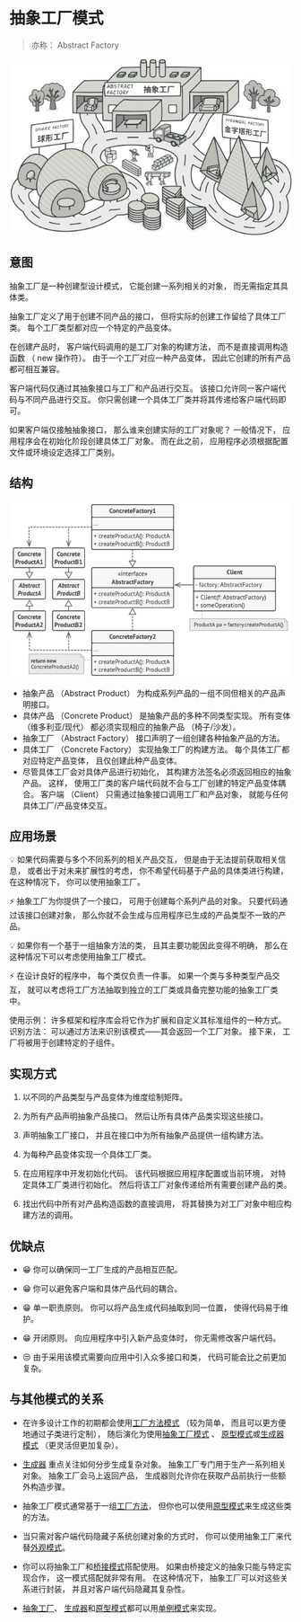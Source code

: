 # 抽象工厂模式

> 亦称： Abstract Factory

![抽象工厂](../images/patterns/content/abstract-factory/abstract-factory-zh.png)

## 意图

抽象工厂是一种创建型设计模式， 它能创建一系列相关的对象， 而无需指定其具体类。

抽象工厂定义了用于创建不同产品的接口， 但将实际的创建工作留给了具体工厂类。 每个工厂类型都对应一个特定的产品变体。

在创建产品时， 客户端代码调用的是工厂对象的构建方法， 而不是直接调用构造函数 （ new 操作符）。 由于一个工厂对应一种产品变体， 因此它创建的所有产品都可相互兼容。

客户端代码仅通过其抽象接口与工厂和产品进行交互。 该接口允许同一客户端代码与不同产品进行交互。 你只需创建一个具体工厂类并将其传递给客户端代码即可。

如果客户端仅接触抽象接口， 那么谁来创建实际的工厂对象呢？ 一般情况下， 应用程序会在初始化阶段创建具体工厂对象。 而在此之前， 应用程序必须根据配置文件或环境设定选择工厂类别。

## 结构

![抽象工厂方法模式](../images/patterns/diagrams/abstract-factory/structure.png)

- 抽象产品 （Abstract Product） 为构成系列产品的一组不同但相关的产品声明接口。
- 具体产品 （Concrete Product） 是抽象产品的多种不同类型实现。 所有变体 （维多利亚/现代） 都必须实现相应的抽象产品 （椅子/沙发）。
- 抽象工厂 （Abstract Factory） 接口声明了一组创建各种抽象产品的方法。
- 具体工厂 （Concrete Factory） 实现抽象工厂的构建方法。 每个具体工厂都对应特定产品变体， 且仅创建此种产品变体。
- 尽管具体工厂会对具体产品进行初始化， 其构建方法签名必须返回相应的抽象产品。 这样， 使用工厂类的客户端代码就不会与工厂创建的特定产品变体耦合。 客户端 （Client） 只需通过抽象接口调用工厂和产品对象， 就能与任何具体工厂/产品变体交互。

## 应用场景

💡 如果代码需要与多个不同系列的相关产品交互， 但是由于无法提前获取相关信息， 或者出于对未来扩展性的考虑， 你不希望代码基于产品的具体类进行构建， 在这种情况下， 你可以使用抽象工厂。

⚡ 抽象工厂为你提供了一个接口， 可用于创建每个系列产品的对象。 只要代码通过该接口创建对象， 那么你就不会生成与应用程序已生成的产品类型不一致的产品。

💡 如果你有一个基于一组抽象方法的类， 且其主要功能因此变得不明确， 那么在这种情况下可以考虑使用抽象工厂模式。

⚡ 在设计良好的程序中， 每个类仅负责一件事。 如果一个类与多种类型产品交互， 就可以考虑将工厂方法抽取到独立的工厂类或具备完整功能的抽象工厂类中。

使用示例： 许多框架和程序库会将它作为扩展和自定义其标准组件的一种方式。
识别方法： 可以通过方法来识别该模式——其会返回一个工厂对象。 接下来， 工厂将被用于创建特定的子组件。

## 实现方式

1. 以不同的产品类型与产品变体为维度绘制矩阵。

1. 为所有产品声明抽象产品接口。 然后让所有具体产品类实现这些接口。

1. 声明抽象工厂接口， 并且在接口中为所有抽象产品提供一组构建方法。

1. 为每种产品变体实现一个具体工厂类。

1. 在应用程序中开发初始化代码。 该代码根据应用程序配置或当前环境， 对特定具体工厂类进行初始化。 然后将该工厂对象传递给所有需要创建产品的类。

1. 找出代码中所有对产品构造函数的直接调用， 将其替换为对工厂对象中相应构建方法的调用。

## 优缺点

- 😁 你可以确保同一工厂生成的产品相互匹配。
- 😁 你可以避免客户端和具体产品代码的耦合。
- 😁 单一职责原则。 你可以将产品生成代码抽取到同一位置， 使得代码易于维护。
- 😁 开闭原则。 向应用程序中引入新产品变体时， 你无需修改客户端代码。

- 😒 由于采用该模式需要向应用中引入众多接口和类， 代码可能会比之前更加复杂。

## 与其他模式的关系

- 在许多设计工作的初期都会使用[工厂方法模式](./factory-method.md) （较为简单， 而且可以更方便地通过子类进行定制）， 随后演化为使用[抽象工厂模式](./abstract-factory.md) 、 [原型模式](./prototype.md)或[生成器模式](./builder.md) （更灵活但更加复杂）。

- [生成器](./builder.md) 重点关注如何分步生成复杂对象。 抽象工厂专门用于生产一系列相关对象。 抽象工厂会马上返回产品， 生成器则允许你在获取产品前执行一些额外构造步骤。

- 抽象工厂模式通常基于一组[工厂方法](./factory-method.md)， 但你也可以使用[原型模式](./prototype.md)来生成这些类的方法。

- 当只需对客户端代码隐藏子系统创建对象的方式时， 你可以使用抽象工厂来代替[外观模式](./facade.md)。

- 你可以将抽象工厂和[桥接模式](./bridge.md)搭配使用。 如果由桥接定义的抽象只能与特定实现合作， 这一模式搭配就非常有用。 在这种情况下， 抽象工厂可以对这些关系进行封装， 并且对客户端代码隐藏其复杂性。

- [抽象工厂](./abstract-factory.md)、 [生成器](./builder.md)和[原型模式](./prototype.md)都可以用[单例模式](./singleton.md)来实现。
